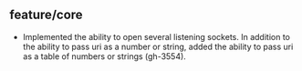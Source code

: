 ## feature/core

* Implemented the ability to open several listening sockets.
  In addition to the ability to pass uri as a number or string, 
  added the ability to pass uri as a table of numbers or strings (gh-3554).
